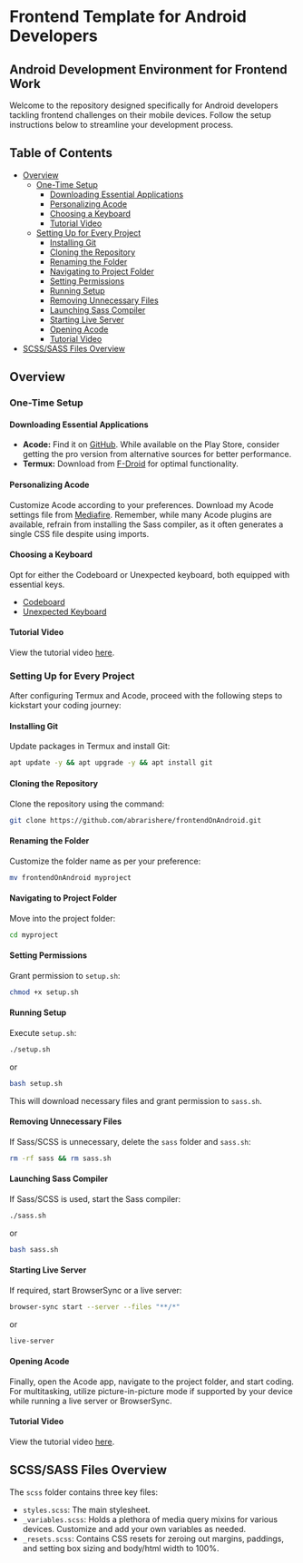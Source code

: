 
# Frontend Template for Android Developers
## Android Development Environment for Frontend Work

Welcome to the repository designed specifically for Android developers tackling frontend challenges on their mobile devices. Follow the setup instructions below to streamline your development process.

## Table of Contents

- [Overview](#overview)
  - [One-Time Setup](#one-time-setup)
    - [Downloading Essential Applications](#downloading-essential-applications)
    - [Personalizing Acode](#personalizing-acode)
    - [Choosing a Keyboard](#choosing-a-keyboard)
    - [Tutorial Video](#tutorial-video-1)
  - [Setting Up for Every Project](#setting-up-for-every-project)
    - [Installing Git](#installing-git)
    - [Cloning the Repository](#cloning-the-repository)
    - [Renaming the Folder](#renaming-the-folder)
    - [Navigating to Project Folder](#navigating-to-project-folder)
    - [Setting Permissions](#setting-permissions)
    - [Running Setup](#running-setup)
    - [Removing Unnecessary Files](#removing-unnecessary-files)
    - [Launching Sass Compiler](#launching-sass-compiler)
    - [Starting Live Server](#starting-live-server)
    - [Opening Acode](#opening-acode)
    - [Tutorial Video](#tutorial-video-2)
- [SCSS/SASS Files Overview](#scsssass-files-overview)

## Overview

### One-Time Setup

#### Downloading Essential Applications

- **Acode:** Find it on [GitHub](https://github.com/deadlyjack/Acode). While available on the Play Store, consider getting the pro version from alternative sources for better performance.
- **Termux:** Download from [F-Droid](https://f-droid.org/en/packages/com.termux/) for optimal functionality.

#### Personalizing Acode

Customize Acode according to your preferences. Download my Acode settings file from [Mediafire](https://www.mediafire.com/file/e40b1rzehcqicm9/Acode.backup/file). Remember, while many Acode plugins are available, refrain from installing the Sass compiler, as it often generates a single CSS file despite using imports.

#### Choosing a Keyboard

Opt for either the Codeboard or Unexpected keyboard, both equipped with essential keys.
- [Codeboard](https://github.com/gazlaws-dev/codeboard)
- [Unexpected Keyboard](https://github.com/Julow/Unexpected-Keyboard)

#### Tutorial Video
View the tutorial video [here](https://youtu.be/VSN0zjdY554).

### Setting Up for Every Project

After configuring Termux and Acode, proceed with the following steps to kickstart your coding journey:

#### Installing Git

Update packages in Termux and install Git:
```bash
apt update -y && apt upgrade -y && apt install git
```

#### Cloning the Repository

Clone the repository using the command:
```bash
git clone https://github.com/abrarishere/frontendOnAndroid.git
```

#### Renaming the Folder

Customize the folder name as per your preference:
```bash
mv frontendOnAndroid myproject
```

#### Navigating to Project Folder

Move into the project folder:
```bash
cd myproject
```

#### Setting Permissions

Grant permission to `setup.sh`:
```bash
chmod +x setup.sh
```

#### Running Setup

Execute `setup.sh`:
```bash
./setup.sh
```
or
```bash
bash setup.sh
```

This will download necessary files and grant permission to `sass.sh`.

#### Removing Unnecessary Files

If Sass/SCSS is unnecessary, delete the `sass` folder and `sass.sh`:
```bash
rm -rf sass && rm sass.sh
```

#### Launching Sass Compiler

If Sass/SCSS is used, start the Sass compiler:
```bash
./sass.sh
```
or
```bash
bash sass.sh
```

#### Starting Live Server

If required, start BrowserSync or a live server:
```bash
browser-sync start --server --files "**/*"
```
or
```bash
live-server
```

#### Opening Acode

Finally, open the Acode app, navigate to the project folder, and start coding. For multitasking, utilize picture-in-picture mode if supported by your device while running a live server or BrowserSync.

#### Tutorial Video
View the tutorial video [here](https://youtu.be/ooJqWiwLd_s).

## SCSS/SASS Files Overview

The `scss` folder contains three key files:
- `styles.scss`: The main stylesheet.
- `_variables.scss`: Holds a plethora of media query mixins for various devices. Customize and add your own variables as needed.
- `_resets.scss`: Contains CSS resets for zeroing out margins, paddings, and setting box sizing and body/html width to 100%.